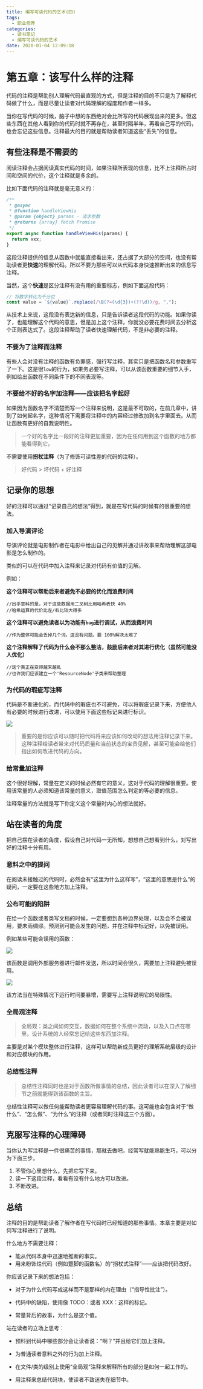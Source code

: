 ```yaml
---
title: 编写可读代码的艺术(四)
tags:
  - 职业修养
categories:
  - 读书笔记
  - 编写可读代码的艺术
date: 2020-01-04 12:09:18
---
```


# 第五章：该写什么样的注释

代码的注释是帮助别人理解代码最直观的方式，但是注释的目的不只是为了解释代码做了什么，而是尽量让读者对代码理解的程度和作者一样多。

当你在写代码的时候，脑子中想的东西绝对会比所写的代码展现出来的更多。但这些东西在其他人看到你的代码时就不再存在，甚至时隔半年，再看自己写的代码，也会忘记这些信息。注释最大的目的就是帮助读者知道这些“丢失”的信息。

## 有些注释是不需要的

阅读注释会占据阅读真实代码的时间，如果注释所表现的信息，比不上注释所占时间和空间的代价，这个注释就是多余的。

比如下面代码的注释就是毫无意义的：

```javascript
/**
 * @async
 * @function handleViewHis
 * @param {object} params - 请求参数
 * @returns {array} fetch Promise
 */
export async function handleViewHis(params) {
  return xxx;
}
```

这段注释提供的信息从函数中就能直接看出来，还占据了大部分的空间，也没有帮助读者更**快速**的理解代码。所以不要为那些可以从代码本身快速推断出来的信息写注释。

当然，这个**快速**是区分注释有没有用的重要标志，例如下面这段代码：

```javascript
// 将数字转化为千分位
const value = `${value}`.replace(/\B(?=(\d{3})+(?!\d))/g, ",");
```

从技术上来说，这段没有表达新的信息，只是告诉读者这段代码的功能。如果你读了，也能理解这个代码的意思，但是加上这个注释，你就没必要花费时间去分析这个正则表达式了。这段注释帮助了读者快速理解代码，不是非必要的注释。

### 不要为了注释而注释

有些人会对没有注释的函数有负罪感，强行写注释，其实只是把函数名和参数重写了一下。这是很`low`的行为，如果务必要写注释，可以从该函数重要的细节入手，例如给出函数在不同条件下的不同表现等。

### 不要给不好的名字加注释——应该把名字起好

如果因为函数名字不清楚而写一个注释来说明，这是最不可取的，在前几章中，讲到了如何起名字，这种情况下需要将注释中的内容经过修改加到名字里面去。从而让函数有更好的自我说明性。

> 一个好的名字比一段好的注释更加重要，因为在任何用到这个函数的地方都能看得到它。

不需要使用**拐杖注释**（为了修饰可读性差的代码的注释）。

> 好代码 > 坏代码 + 好注释

## 记录你的思想

好的注释可以通过“记录自己的想法”得到，就是在写代码的时候有的很重要的想法。

### 加入导演评论

导演评论就是电影制作者在电影中给出自己的见解并通过讲故事来帮助理解这部电影是怎么制作的。

类似的可以在代码中加入注释来记录对代码有价值的见解。

例如：

**这个注释可以帮助后来者避免不必要的优化而浪费时间**

```
//出乎意料的是，对于这些数据用二叉树比用哈希表快 40%
//哈希运算的代价比左/右比较大得多
```

**这个注释可以避免读者以为功能有`bug`进行调试，从而浪费时间**

```
//作为整体可能会丢掉几个词。这没有问题。要 100%解决太难了
```

**这个注释解释了代码为什么会不那么整洁，鼓励后来者对其进行优化（虽然可能没人优化）**

```
//这个类正在变得越来越乱
//也许我们应该建立一个'ResourceNode'子类来帮助整理
```

### 为代码的瑕疵写注释

代码是不断进化的，而代码中的瑕疵也不可避免，可以将瑕疵记录下来，方便他人有必要的时候进行改进，可以使用下面这些标记来进行标识。

![](00071.jpg)

> 重要的是你应该可以随时把代码将来应该如何改动的想法用注释记录下来。这种注释给读者带来对代码质量和当前状态的宝贵见解，甚至可能会给他们指出如何改进代码的方向。

### 给常量加注释

这个很好理解，常量在定义的时候必然有它的意义，这对于代码的理解很重要。使用该常量的人必须知道该常量的意义，取值范围怎么判定的等必要的信息。

注释常量的方法就是写下你定义这个常量时内心的想法就好。

## 站在读者的角度

把自己摆在读者的角度，假设自己对代码一无所知，想想自己想看到什么，对写出好的注释十分有用。

### 意料之中的提问

在阅读未接触过的代码时，必然会有“这里为什么这样写”，“这里的意思是什么”的疑问，一定要在这些地方加上注释。

### 公布可能的陷阱

在给一个函数或者类写文档的时候，一定要想到各种边界处理，以及会不会被误用，要未雨绸缪。预测到可能会发生的问题，并在注释中标记好，以免被误用。

例如某些可能会误用的函数：

![](00097.jpg)

该函数是调用外部服务器进行邮件发送，所以时间会很久，需要加上注释避免被误用。

![](00087.jpg)

该方法当在特殊情况下运行时间要暴增，需要写上注释说明它的局限性。

### 全局观注释

> 全局观：类之间如何交互，数据如何在整个系统中流动，以及入口点在哪里。设计系统的人经常忘记给这些东西加注释。

主要是对某个模块整体进行注释，这样可以帮助新成员更好的理解系统层级的设计和对应模块的作用。

### 总结性注释

> 总结性注释同时也是对于函数所做事情的总结，因此读者可以在深入了解细节之前就能得到该函数的主旨。

总结性注释可以做任何能帮助读者更容易理解代码的事。这可能也会包含对于“做什么”、“怎么做”、“为什么”的注释（或者同时注释这三个方面）。

## 克服写注释的心理障碍

当你认为写注释是一件很痛苦的事情，那就去做吧，经常写就能熟能生巧，可以分为下面三步。

1. 不管你心里想什么，先把它写下来。
2. 读一下这段注释，看看有没有什么地方可以改进。
3. 不断改进。

## 总结

注释的目的是帮助读者了解作者在写代码时已经知道的那些事情。本章主要是对如何写注释进行了说明。

什么地方不需要注释：

- 能从代码本身中迅速地推断的事实。
- 用来粉饰烂代码（例如蹩脚的函数名）的“拐杖式注释”——应该把代码改好。

你应该记录下来的想法包括：

- 对于为什么代码写成这样而不是那样的内在理由（“指导性批注”）。

- 代码中的缺陷，使用像 TODO：或者 XXX：这样的标记。

- 常量背后的故事，为什么是这个值。

站在读者的立场上思考：

- 预料到代码中哪些部分会让读者说：“啊？”并且给它们加上注释。

- 为普通读者意料之外的行为加上注释。

- 在文件/类的级别上使用“全局观”注释来解释所有的部分是如何一起工作的。

- 用注释来总结代码块，使读者不致迷失在细节中。
